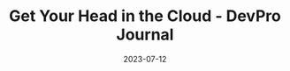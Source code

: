 ---
category:
- .nan
date: 2023-07-12
keyword_suggestion: ubuntu install docker
post_inspiration: https://www.devprojournal.com/technology-trends/cloud/get-your-head-in-the-cloud/
silot_terms: digital automation
title: Get Your Head in the <b>Cloud</b> - DevPro Journal
---
